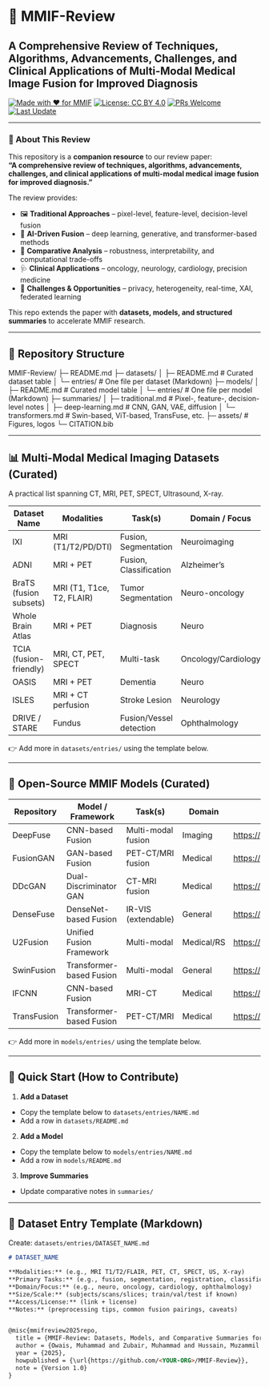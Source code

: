 # 🧩 MMIF-Review

## A Comprehensive Review of Techniques, Algorithms, Advancements, Challenges, and Clinical Applications of Multi-Modal Medical Image Fusion for Improved Diagnosis

[![Made with ❤️ for MMIF](https://img.shields.io/badge/MMIF-review-blueviolet)](#)
[![License: CC BY 4.0](https://img.shields.io/badge/License-CC_BY_4.0-lightgrey.svg)](https://creativecommons.org/licenses/by/4.0/)
[![PRs Welcome](https://img.shields.io/badge/PRs-welcome-brightgreen.svg)](#contributing)
[![Last Update](https://img.shields.io/badge/last%20update-Auto-blue)](#)

---

### 📖 About This Review
This repository is a **companion resource** to our review paper:  
**“A comprehensive review of techniques, algorithms, advancements, challenges, and clinical applications of multi-modal medical image fusion for improved diagnosis.”**

The review provides:
- 🖼️ **Traditional Approaches** – pixel-level, feature-level, decision-level fusion  
- 🤖 **AI-Driven Fusion** – deep learning, generative, and transformer-based methods  
- 🧪 **Comparative Analysis** – robustness, interpretability, and computational trade-offs  
- 🩺 **Clinical Applications** – oncology, neurology, cardiology, precision medicine  
- 🚧 **Challenges & Opportunities** – privacy, heterogeneity, real-time, XAI, federated learning  

This repo extends the paper with **datasets, models, and structured summaries** to accelerate MMIF research.

---

## 📂 Repository Structure

MMIF-Review/
├─ README.md
├─ datasets/
│ ├─ README.md # Curated dataset table
│ └─ entries/ # One file per dataset (Markdown)
├─ models/
│ ├─ README.md # Curated model table
│ └─ entries/ # One file per model (Markdown)
├─ summaries/
│ ├─ traditional.md # Pixel-, feature-, decision-level notes
│ ├─ deep-learning.md # CNN, GAN, VAE, diffusion
│ └─ transformers.md # Swin-based, ViT-based, TransFuse, etc.
├─ assets/ # Figures, logos
└─ CITATION.bib


---

## 📊 Multi-Modal Medical Imaging Datasets (Curated)
A practical list spanning CT, MRI, PET, SPECT, Ultrasound, X-ray.

| Dataset Name | Modalities | Task(s) | Domain / Focus | Access |
|---|---|---|---|---|
| IXI | MRI (T1/T2/PD/DTI) | Fusion, Segmentation | Neuroimaging | https://brain-development.org/ixi-dataset/ |
| ADNI | MRI + PET | Fusion, Classification | Alzheimer’s | http://adni.loni.usc.edu/ |
| BraTS (fusion subsets) | MRI (T1, T1ce, T2, FLAIR) | Tumor Segmentation | Neuro-oncology | https://www.med.upenn.edu/cbica/brats/ |
| Whole Brain Atlas | MRI + PET | Diagnosis | Neuro | http://www.med.harvard.edu/AANLIB/home.html |
| TCIA (fusion-friendly) | MRI, CT, PET, SPECT | Multi-task | Oncology/Cardiology | https://www.cancerimagingarchive.net/ |
| OASIS | MRI + PET | Dementia | Neuro | https://www.oasis-brains.org/ |
| ISLES | MRI + CT perfusion | Stroke Lesion | Neurology | https://www.isles-challenge.org/ |
| DRIVE / STARE | Fundus | Fusion/Vessel detection | Ophthalmology | https://drive.grand-challenge.org/ / https://cecas.clemson.edu/~ahoover/stare/ |

👉 Add more in `datasets/entries/` using the template below.

---

## 🤖 Open-Source MMIF Models (Curated)

| Repository | Model / Framework | Task(s) | Domain | Link |
|---|---|---|---|---|
| DeepFuse | CNN-based Fusion | Multi-modal fusion | Imaging | https://github.com/rajivnasar/DeepFuse |
| FusionGAN | GAN-based Fusion | PET-CT/MRI fusion | Medical | https://github.com/HzFu/FusionGAN |
| DDcGAN | Dual-Discriminator GAN | CT-MRI fusion | Medical | https://github.com/hli1221/DDcGAN |
| DenseFuse | DenseNet-based Fusion | IR-VIS (extendable) | General | https://github.com/hli1221/DenseFuse |
| U2Fusion | Unified Fusion Framework | Multi-modal | Medical/RS | https://github.com/hli1221/U2Fusion |
| SwinFusion | Transformer-based Fusion | Multi-modal | General | https://github.com/linfengzhang/SwinFusion |
| IFCNN | CNN-based Fusion | MRI-CT | Medical | https://github.com/yanchaozhong/IFCNN |
| TransFusion | Transformer-based Fusion | PET-CT/MRI | Medical | https://github.com/wgcban/TransFusion |

👉 Add more in `models/entries/` using the template below.

---

## 🧭 Quick Start (How to Contribute)

1) **Add a Dataset**
- Copy the template below to `datasets/entries/NAME.md`
- Add a row in `datasets/README.md`

2) **Add a Model**
- Copy the template below to `models/entries/NAME.md`
- Add a row in `models/README.md`

3) **Improve Summaries**
- Update comparative notes in `summaries/`

---

## 🧱 Dataset Entry Template (Markdown)

Create: `datasets/entries/DATASET_NAME.md`
```markdown
# DATASET_NAME

**Modalities:** (e.g., MRI T1/T2/FLAIR, PET, CT, SPECT, US, X-ray)  
**Primary Tasks:** (e.g., fusion, segmentation, registration, classification)  
**Domain/Focus:** (e.g., neuro, oncology, cardiology, ophthalmology)  
**Size/Scale:** (subjects/scans/slices; train/val/test if known)  
**Access/License:** (link + license)  
**Notes:** (preprocessing tips, common fusion pairings, caveats)


@misc{mmifreview2025repo,
  title = {MMIF-Review: Datasets, Models, and Comparative Summaries for Multi-Modal Medical Image Fusion},
  author = {Owais, Muhammad and Zubair, Muhammad and Hussain, Muzammil and Al-Bashrawi, Mousa Ahmad and Bendechache, Malika},
  year = {2025},
  howpublished = {\url{https://github.com/<YOUR-ORG>/MMIF-Review}},
  note = {Version 1.0}
}
